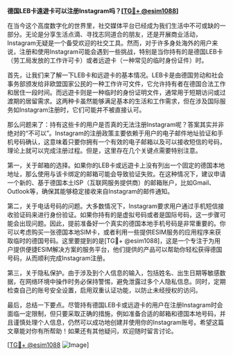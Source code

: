 **德国LEB卡遠遊卡可以注册Instagram吗？[[TG💪+ @esim1088](https://t.me/s/esim1088)]**

在当今这个高度数字化的世界里，社交媒体平台已经成为我们生活中不可或缺的一部分。无论是分享生活点滴、寻找志同道合的朋友，还是开展商业活动，Instagram无疑是一个备受欢迎的社交工具。然而，对于许多身处海外的用户来说，注册和使用Instagram可能会遇到一些挑战，特别是当你持有的是德国LEB卡（劳工局发放的工作许可卡）或者远遊卡（一种常见的临时身份证件）时。

首先，让我们来了解一下LEB卡和远遊卡的基本情况。LEB卡是由德国劳动和社会事务部颁发给非欧盟国家公民的一种工作许可文件，它允许持有者在德国合法工作和居住一段时间。而远遊卡则是一种临时的身份证明文件，通常用于短期访问或过渡期的居留需求。这两种卡虽然能够满足基本的生活和工作需求，但在涉及国际服务如Instagram注册时，它们可能并不被直接认可。

那么问题来了：持有这些卡的用户是否真的无法注册Instagram呢？答案其实并非绝对的“不可以”。Instagram的注册政策主要依赖于用户的电子邮件地址验证和手机号码确认，这意味着只要你拥有一个有效的电子邮箱以及可以接收短信的号码，理论上就可以完成注册过程。但是，这里存在几个关键点需要特别注意。

第一，关于邮箱的选择。如果你的LEB卡或远遊卡上没有列出一个固定的德国本地地址，那么使用与该卡绑定的邮箱可能会导致验证失败。在这种情况下，建议申请一个新的、基于德国本土ISP（互联网服务提供商）的邮箱账户，比如Gmail、Outlook等，确保其能够稳定接收来自Instagram的邮件通知。

第二，关于电话号码的问题。大多数情况下，Instagram要求用户通过手机短信接收验证码来进行身份验证。如果你持有的是虚拟号码或者是国际号码，这一步骤可能会出现问题。因此，提前准备好一个真实的德国本地手机号码是非常重要的。你可以考虑购买一张德国本地SIM卡，或者利用一些提供ESIM服务的应用程序来获取临时的德国号码。这里要提到的是[TG💪+ @esim1088]，这是一个专注于为用户提供便捷ESIM解决方案的服务平台，他们提供的产品可以帮助你轻松获得德国号码，从而顺利完成Instagram注册。

第三，关于隐私保护。由于涉及到个人信息的输入，包括姓名、出生日期等敏感数据，在网络环境中操作时务必保持警惕，避免泄露过多个人隐私信息。同时，定期检查自己的账号安全设置，启用双重认证功能，以防止未经授权的访问。

最后，总结一下要点。尽管持有德国LEB卡或远遊卡的用户在注册Instagram时会面临一定限制，但只要采取正确的措施，例如准备合适的邮箱和德国本地号码，并且谨慎处理个人信息，仍然可以成功地创建并使用你的Instagram账号。希望这篇文章能对你有所帮助！如果还有其他疑问，欢迎随时留言讨论。

[[TG💪+ @esim1088](https://t.me/s/esim1088) ![Image](https://i.postimg.cc/4NQfJmqS/Snipaste-2025-05-13-00-14-12.png)]
